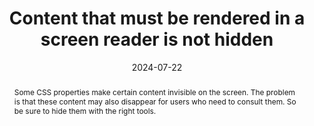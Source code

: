 ---
title: Content that must be rendered in a screen reader is not hidden
abstract: Some CSS properties make certain content invisible on the screen. The problem is that these content may also disappear for users who need to consult them. So be sure to hide them with the right tools.
categories:
  - Presentation
agrege: O4180-E060
opquast: 4 180
indiceebook: "60"
description: Rule 060
before: "059"
weight: "60"
after: "061"
actif: "1"
layout: rules
date: 2024-07-22
tags:
  - Accessibility
objectif:
  - Facilitate the adaptation of rendering to media (mobile or otherwise) or to the needs of readers (expanding the size of the characters, changing colors, police, fat, justification, etc.
  - Improve accessibility of content to readers with disabilities
Meo:
  - "Sauf si le contenu concerné est destiné à être rendu visible et perceptible sur action de les lectrices et lecteurs (onglets, menus déroulants, etc.)&nbsp;:<ul><li>Ne pas utiliser les propriétés display et visibility pour masquer le contenu.</li><li>Ne pas utiliser l’attribut HTML hidden pour masquer le contenu.</li><li>Ne pas donner au contenu un attribut ARIA aria-hidden true.</li></ul> Utiliser: <ul><li>les propriétés CSS permettant de positionner le contenu en dehors de la zone d’affichage du navigateur (position, text- indent) ou de le rogner (clip) ;</li><li>les propriétés ARIA permettant d’associer un libellé à un contenu (aria-label, aria-labelledby, aria-describedby) ;</li><li>ou, dans le cas d’une étiquette de champ de formulaire, l’attribut title de celui-ci.</li></ul>"
Controle:
  - "In managed code and CSS stylesheets of pages reviewed&nbsp;: <ul><li>Detect, using a code inspector content that would be hidden from display (besides those intended to be made visible on action of readers and readers).</li><li>Make sure that none of these content uses the techniques indicated in the implementation if they are intended to be rendered in a screen reader.</li></ul>"
epubcheck: null
ace: null
humancheck: true
ReadiumGoToolkit: null
Source:
  - Opquast
Referentiel:
  - "[Web Content Accessibility Guidelines (WCAG) 1.3.1 Info and Relationships Level A](https://www.w3.org/TR/WCAG22/#info-and-relationships)"
steps:
  - Development
  - Crafting
---